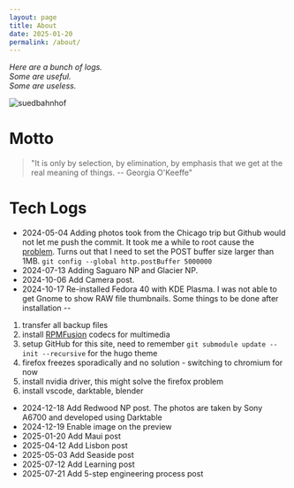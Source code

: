 ```yaml
---
layout: page
title: About
date: 2025-01-20
permalink: /about/
---
```


*Here are a bunch of logs.\
Some are useful.\
Some are useless.*

![suedbahnhof](/images/suedbahnhof.jpg)

# Motto
> "It is only by selection, by elimination, by emphasis that we get at the real meaning of things. -- Georgia O'Keeffe"


# Tech Logs

 - 2024-05-04 Adding photos took from the Chicago trip but Github would not let me push the commit. It took me a while to root cause the [problem](https://confluence.atlassian.com/stashkb/git-push-fails-fatal-the-remote-end-hung-up-unexpectedly-282988530.html). Turns out that I need to set the POST buffer size larger than 1MB. ```git config --global http.postBuffer 5000000```  
 - 2024-07-13 Adding Saguaro NP and Glacier NP.  
 - 2024-10-06 Add Camera post. 
 - 2024-10-17 Re-installed Fedora 40 with KDE Plasma. I was not able to get Gnome to show RAW file thumbnails. Some things to be done after installation -- 
 1. transfer all backup files
 2. install [RPMFusion](https://rpmfusion.org/Howto) codecs for multimedia
 3. setup GitHub for this site, need to remember ```git submodule update --init --recursive``` for the hugo theme
 4. firefox freezes sporadically and no solution - switching to chromium for now
 5. install nvidia driver, this might solve the firefox problem
 6. install vscode, darktable, blender
- 2024-12-18 Add Redwood NP post. The photos are taken by Sony A6700 and developed using Darktable
- 2024-12-19 Enable image on the preview
- 2025-01-20 Add Maui post
- 2025-04-12 Add Lisbon post
- 2025-05-03 Add Seaside post
- 2025-07-12 Add Learning post
- 2025-07-21 Add 5-step engineering process post